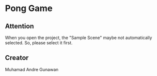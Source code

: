 # Pong Game
## Attention
When you open the project, the "Sample Scene" maybe not automatically selected. So, please select it first.

## Creator
Muhamad Andre Gunawan
